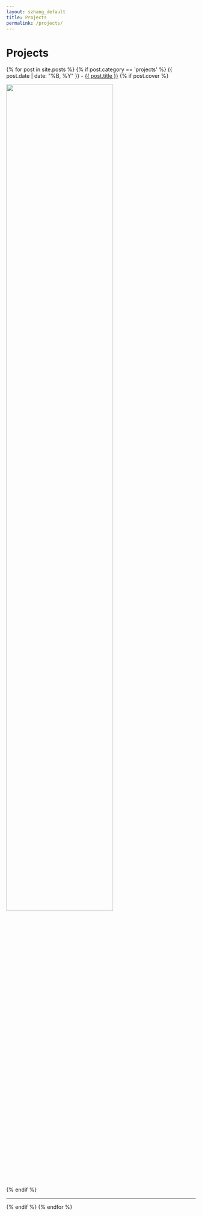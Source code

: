 ```yaml
---
layout: szhang_default 
title: Projects
permalink: /projects/
---
```


# Projects

{% for post in site.posts %}
{% if post.category == 'projects' %}
<i class="fa fa-calendar"></i><span class="index_date"> {{ post.date | date: "%B, %Y" }}</span>&nbsp;-&nbsp;<a href="{{ post.url }}">{{ post.title }}</a>
{% if post.cover %}
<div class="center">
<a href="{{ post.url }}"><img src="{{ post.cover }}" width="75%"></a>
</div>
{% endif %}
<hr/>
{% endif %}
{% endfor %}